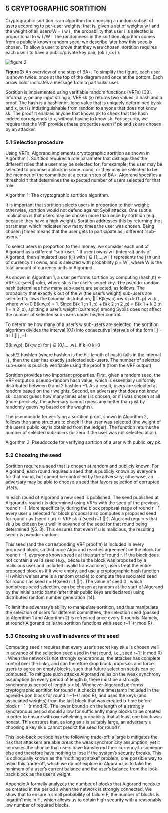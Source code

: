 ## 5 CRYPTOGRAPHIC SORTITION

Cryptographic sortition is an algorithm for choosing a random subset of users according to per-user weights; that is, given a set of weights w i and the weight of all users W = i w i , the probability that user i is selected is proportional to w i /W .
 The randomness in the sortition algorithm comes from a publicly known random seed; we describe later how this seed is chosen.
 To allow a user to prove that they were chosen, sortition requires each user i to have a public/private key pair, (pk i ,sk i ).


![figure 2](https://user-images.githubusercontent.com/22833166/37686063-d9220766-2cd0-11e8-9e8f-7d867fb9720d.jpg)

**Figure 2:** An overview of one step of BA⋆.
 To simplify the figure, each user is shown twice: once at the top of the diagram and once at the bottom.
 Each arrow color indicates a message from a particular user.


Sortition is implemented using verifiable random functions (VRFs) [38].
 Informally, on any input string x, VRF sk (x) returns two values: a hash and a proof.
 The hash is a hashlenbit-long value that is uniquely determined by sk and x, but is indistinguishable from random to anyone that does not know sk.
 The proof π enables anyone that knows pk to check that the hash indeed corresponds to x, without having to know sk.
 For security, we require that the VRF provides these properties even if pk and sk are chosen by an attacker.


### 5.1 Selection procedure

Using VRFs, Algorand implements cryptographic sortition as shown in Algorithm 1.
 Sortition requires a role parameter that distinguishes the different roles that a user may be selected for; for example, the user may be selected to propose a block in some round, or they may be selected to be the member of the committee at a certain step of BA⋆.
 Algorand specifies a threshold τ that determines the expected number of users selected for that role.

Algorithm 1: The cryptographic sortition algorithm.


It is important that sortition selects users in proportion to their weight; otherwise, sortition would not defend against Sybil attacks.
 One subtle implication is that users may be chosen more than once by sortition (e.g., because they have a high weight).
 Sortition addresses this by returning the j parameter, which indicates how many times the user was chosen.
 Being chosen j times means that the user gets to participate as j different “sub-users.
”

To select users in proportion to their money, we consider each unit of Algorand as a different “sub-user.
” If user i owns w i (integral) units of Algorand, then simulated user (i,j) with j ∈ {1,...,w i } represents the j th unit of currency τ i owns, and is selected with probability p = W , where W is the total amount of currency units in Algorand.


As shown in Algorithm 1, a user performs sortition by computing ⟨hash,π⟩ ← VRF sk (seed||role), where sk is the user’s secret key.
 The pseudo-random hash determines how many sub-users are selected, as follows.
 The probability that exactly k out of the w (the user’s weight) sub-users are selected follows the binomial distribution,  Í B(k;w,p) =w k p k (1−p) w−k , where w k=0 B(k;w,p) = 1.
 Since B(k 1 ;n 1 ,p) + B(k 2 ;n 2 ,p) = B(k 1 + k 2 ;n 1 + n 2 ,p), splitting a user’s weight (currency) among Sybils does not affect the number of selected sub-users under his/her control.


To determine how many of a user’s w sub-users are selected, the sortition algorithm divides the interval [0,1) into consecutive intervals of the form I j = h Í Í  j j+1

B(k;w,p), B(k;w,p) for j ∈ {0,1,...,w}. If k=0 k=0

hash/2 hashlen (where hashlen is the bit-length of hash) falls in the interval I j , then the user has exactly j selected sub-users.
 The number of selected sub-users is publicly verifiable using the proof π (from the VRF output).


Sortition provides two important properties.
 First, given a random seed, the VRF outputs a pseudo-random hash value, which is essentially uniformly distributed between 0 and 2 hashlen −1.
 As a result, users are selected at random based on their weights.
 Second, an adversary that does not know sk i cannot guess how many times user i is chosen, or if i was chosen at all (more precisely, the adversary cannot guess any better than just by randomly guessing based on the weights).


The pseudocode for verifying a sortition proof, shown in Algorithm 2, follows the same structure to check if that user was selected (the weight of the user’s public key is obtained from the ledger).
 The function returns the number of selected sub-users (or zero if the user was not selected at all).


Algorithm 2: Pseudocode for verifying sortition of a user with public key pk.


### 5.2 Choosing the seed

Sortition requires a seed that is chosen at random and publicly known.
 For Algorand, each round requires a seed that is publicly known by everyone for that round, but cannot be controlled by the adversary; otherwise, an adversary may be able to choose a seed that favors selection of corrupted users.


In each round of Algorand a new seed is published.
 The seed published at Algorand’s round r is determined using VRFs with the seed of the previous round r −1.
 More specifically, during the block proposal stage of round r −1, every user u selected for block proposal also computes a proposed seed for round r as ⟨seed r ,π⟩ ← VRF sk u (seed r−1 ||r).
 Algorand requires that sk u be chosen by u well in advance of the seed for that round being determined (§5.
3).
 This ensures that even if u is malicious, the resulting seed r is pseudo-random.


This seed (and the corresponding VRF proof π) is included in every proposed block, so that once Algorand reaches agreement on the block for round r −1, everyone knows seed r at the start of round r.
 If the block does not contain a valid seed (e.g., because the block was proposed by a malicious user and included invalid transactions), users treat the entire proposed block as if it were empty, and use a cryptographic hash function H (which we assume is a random oracle) to compute the associated seed for round r as seed r = H(seed r−1 ||r).
 The value of seed 0 , which bootstraps seed selection, can be chosen at random at the start of Algorand by the initial participants (after their public keys are declared) using distributed random number generation [14].


To limit the adversary’s ability to manipulate sortition, and thus manipulate the selection of users for different committees, the selection seed (passed to Algorithm 1 and Algorithm 2) is refreshed once every R rounds.
 Namely, at roundr Algorand calls the sortition functions with seed r−1−(r mod R) .


### 5.3 Choosing sk u well in advance of the seed

Computing seed r requires that every user’s secret key sk u is chosen well in advance of the selection seed used in that round, i.e., seed r−1−(r mod R) .
 When the network is not strongly synchronous, the attacker has complete control over the links, and can therefore drop block proposals and force users to agree on empty blocks, such that future selection seeds can be computed.
 To mitigate such attacks Algorand relies on the weak synchrony assumption (in every period of length b, there must be a strongly synchronous period of length s < b).
 Whenever Algorand performs cryptographic sortition for round r, it checks the timestamp included in the agreed-upon block for round r −1−(r mod R), and uses the keys (and associated weights) from the last block that was created b-time before block r −1−(r mod R).
 The lower bound s on the length of a strongly synchronous period should allow for sufficiently many blocks to be created in order to ensure with overwhelming probability that at least one block was honest.
 This ensures that, as long as s is suitably large, an adversary u choosing a key sk u cannot predict the seed for round r.


This look-back periodb has the following trade-off: a large b mitigates the risk that attackers are able break the weak synchronicity assumption, yet it increases the chance that users have transferred their currency to someone else and therefore have nothing to lose if the system’s security breaks.
 This is colloquially known as the “nothing at stake” problem; one possible way to avoid this trade-off, which we do not explore in Algorand, is to take the minimum of a user’s current balance and the user’s balance from the look-back block as the user’s weight.


Appendix A formally analyzes the number of blocks that Algorand needs to be created in the period s when the network is strongly connected.
 We show that to ensure a small probability of failure F, the number of blocks is logarith1 mic in F , which allows us to obtain high security with a reasonably low number of required blocks.

